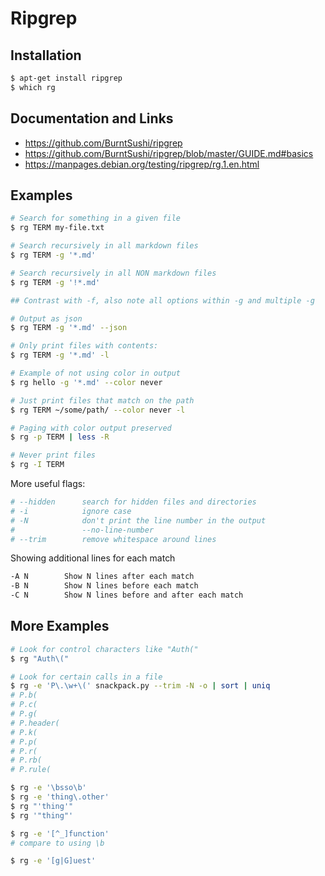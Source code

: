 # Ripgrep

## Installation

``` sh
$ apt-get install ripgrep
$ which rg
```

## Documentation and Links

* <https://github.com/BurntSushi/ripgrep>
* <https://github.com/BurntSushi/ripgrep/blob/master/GUIDE.md#basics>
* <https://manpages.debian.org/testing/ripgrep/rg.1.en.html>


## Examples

```sh
# Search for something in a given file
$ rg TERM my-file.txt

# Search recursively in all markdown files
$ rg TERM -g '*.md'

# Search recursively in all NON markdown files
$ rg TERM -g '!*.md'

## Contrast with -f, also note all options within -g and multiple -g

# Output as json
$ rg TERM -g '*.md' --json

# Only print files with contents:
$ rg TERM -g '*.md' -l

# Example of not using color in output
$ rg hello -g '*.md' --color never

# Just print files that match on the path
$ rg TERM ~/some/path/ --color never -l

# Paging with color output preserved
$ rg -p TERM | less -R

# Never print files
$ rg -I TERM
```

More useful flags:

```sh
# --hidden      search for hidden files and directories
# -i            ignore case
# -N            don't print the line number in the output
#               --no-line-number
# --trim        remove whitespace around lines
```

Showing additional lines for each match

```sh
-A N        Show N lines after each match
-B N        Show N lines before each match
-C N        Show N lines before and after each match
```

## More Examples

```sh
# Look for control characters like "Auth("
$ rg "Auth\("

# Look for certain calls in a file
$ rg -e 'P\.\w+\(' snackpack.py --trim -N -o | sort | uniq
# P.b(
# P.c(
# P.g(
# P.header(
# P.k(
# P.p(
# P.r(
# P.rb(
# P.rule(

$ rg -e '\bsso\b'
$ rg -e 'thing\.other'
$ rg "'thing'"
$ rg '"thing"'

$ rg -e '[^_]function'
# compare to using \b

$ rg -e '[g|G]uest'
```

